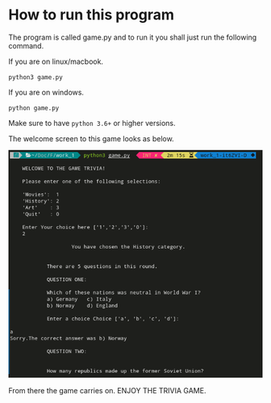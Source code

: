 # How to run this program

The program is called game.py and to run it you shall just run the following command.

If you are on linux/macbook.

```
python3 game.py
```

If you are on windows.
```
python game.py
```

Make sure to have  <code>python 3.6+</code> or higher versions. 

The welcome screen to this game looks as below.

![Welcome](Screenshot_20220303_162759.png)

From there the game carries on. ENJOY THE TRIVIA GAME.